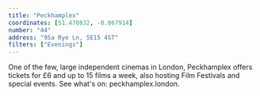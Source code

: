 ```yaml
---
title: "Peckhamplex"
coordinates: [51.470832, -0.067914]
number: "44"
address: "95a Rye Ln, SE15 4ST"
filters: ["Evenings"]
---
```


One of the few, large independent cinemas in London, Peckhamplex offers tickets for £6 and up to 15 films a week, also hosting Film Festivals and special events. See what's on: peckhamplex.london.
